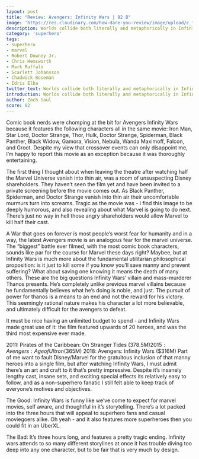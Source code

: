 ```yaml
---
layout: post
title: "Review: Avengers: Infinity Wars | 82 B"
image: 'https://res.cloudinary.com/how-dare-you-review/image/upload/c_fill,h_399,w_760/v1529037592/ZZ6069D5EB.jpg'
description: Worlds collide both literally and metaphorically in Infinity Wars - a comic book nerd's wet dream.
category: 'superhero'
tags: 
- superhero
- marvel
- Robert Downey Jr.
- Chris Hemsworth
- Mark Ruffalo
- Scarlett Johansson
- Chadwick Boseman
- Idris Elba
twitter_text: Worlds collide both literally and metaphorically in Infinity Wars - a comic book nerd's wet dream.  
introduction: Worlds collide both literally and metaphorically in Infinity Wars - a comic book nerd's wet dream.
author: Zach Saul
score: 82 
---
```



Comic book nerds were chomping at the bit for Avengers Infinity Wars because it features the following characters all in the same movie: Iron Man, Star Lord, Doctor Strange, Thor, Hulk, Doctor Strange, Spiderman, Black Panther, Black Widow, Gamora, Vision, Nebula, Wanda Maximoff, Falcon, and Groot. Despite my view that crossover events can only disappoint me, I’m happy to report this movie as an exception because it was thoroughly entertaining. 

The first thing I thought about when leaving the theatre after watching half the Marvel Universe vanish into thin air, was a room of unsuspecting Disney shareholders. They haven’t seen the film yet and have been invited to a private screening before the movie comes out. As Black Panther, Spiderman, and Doctor Strange vanish into thin air their uncomfortable murmurs turn into screams. Tragic as the movie was - i find this image to be deeply humorous, and also revealing about what Marvel is going to do next. There’s just no way in hell those angry shareholders would allow Marvel to kill half their cast.  

A War that goes on forever is most people’s worst fear for humanity and in a way, the latest Avengers movie is an analogous fear for the marvel universe. The “biggest” battle ever filmed, with the most comic book characters, sounds like par for the course for Marvel these days right? Maybee, but at Infinity Wars is much more about the fundamental utilitarian philosophical proposition: is it just to kill some if you know you’ll save manny and prevent suffering? What about saving one knowing it means the death of many others. These are the big questions Infinity Wars’ villain and mass-murderer Thanos presents. He’s completely unlike previous marvel villains because he fundamentally believes what he’s doing is noble, and just. The pursuit of power for thanos is a means to an end and not the reward for his victory. This seemingly rational nature makes his character a lot more believable, and ultimately difficult for the avengers to defeat. 

It must be nice having an unlimited budget to spend - and Infinity Wars made great use of it: the film featured upwards of 20 heroes, and was the third most expensive ever made. 

2011: Pirates of the Caribbean: On Stranger Tides ($378.5M)
2015: Avengers: Age of Ultron ($365M)
2018: Avengers: Infinity Wars ($316M)
Part of me want to fault Disney/Marvel for the gratuitous inclusion of that manny heroes into a single film, but after watching Infinity Wars, I must admit there’s an art and craft to it that’s pretty impressive. Despite it’s insanely lengthy cast, insane sets, and exciting special effects its relatively easy to follow, and as a non-superhero fanatic I still felt able to keep track of everyone’s motives and objectives. 

The Good: Infinity Wars is funny like we’ve come to expect for marvel movies, self aware, and thoughtful in it’s storytelling. There’s a lot packed into the three hours that will appeal to superhero fans and casual moviegoers alike. Oh yeah - and it also features more superheroes then you could fit in an UberXL.

The Bad: It’s three hours long, and features a pretty tragic ending. Infinity wars attends to so many different storylines at once it has trouble diving too deep into any one character, but to be fair that is very much by design.     
